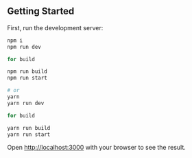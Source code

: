 ## Getting Started

First, run the development server:

```bash
npm i
npm run dev

for build

npm run build
npm run start

# or
yarn
yarn run dev

for build

yarn run build
yarn run start

```

Open [http://localhost:3000](http://localhost:3000) with your browser to see the result.